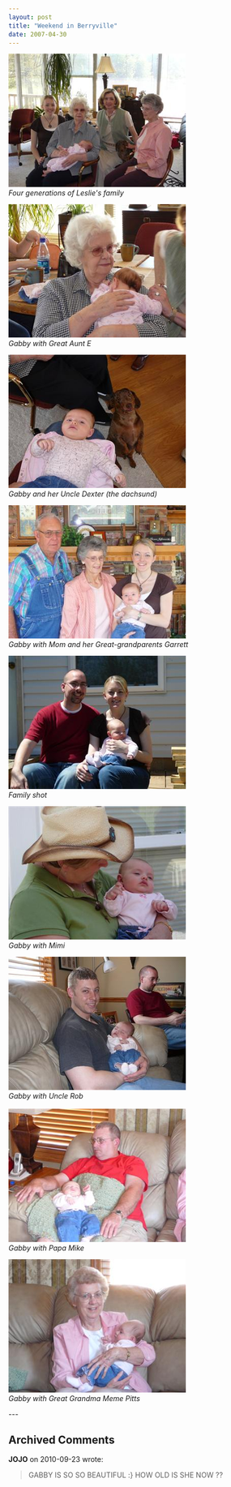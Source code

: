 ```yaml
---
layout: post
title: "Weekend in Berryville"
date: 2007-04-30
---
```


<p><img alt="" height="263" src="/assets/images/2007-04-30-P1000568(Custom).jpg" width="350"/><br/>
<em>Four generations of Leslie's family</em></p>
<p><img alt="" height="263" src="/assets/images/2007-04-30-P1000570(Custom).jpg" width="350"/><br/>
<em>Gabby with Great Aunt E</em></p>
<p><img alt="" height="263" src="/assets/images/2007-04-30-P1000572(Custom).jpg" width="350"/><br/>
<em>Gabby and her Uncle Dexter (the dachsund)</em></p>
<p><img alt="" height="263" src="/assets/images/2007-04-30-P1000574(Custom).jpg" width="350"/><br/>
<em>Gabby with Mom and her Great-grandparents Garrett</em></p>
<p><img alt="" height="263" src="/assets/images/2007-04-30-P1000582(Custom).jpg" width="350"/><br/>
<em>Family shot</em></p>
<p><img alt="" height="263" src="/assets/images/2007-04-30-P1000584(Custom).jpg" width="350"/><br/>
<em>Gabby with Mimi</em></p>
<p><img alt="" height="263" src="/assets/images/2007-04-30-P1000592(Custom).jpg" width="350"/><br/>
<em>Gabby with Uncle Rob</em><br/>
<br/>
<img alt="" height="263" src="/assets/images/2007-04-30-P1000593(Custom).jpg" width="350"/><br/>
<em>Gabby with Papa Mike</em></p>
<p><img alt="" height="263" src="/assets/images/2007-04-30-P1000597(Custom).jpg" width="350"/><br/>
<em>Gabby with Great Grandma Meme Pitts</em></p>
---

## Archived Comments

**JOJO** on 2010-09-23 wrote:

> GABBY IS SO SO BEAUTIFUL :} HOW OLD IS SHE NOW ?? 

